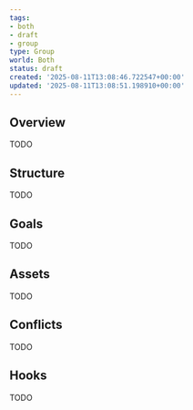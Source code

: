 ```yaml
---
tags:
- both
- draft
- group
type: Group
world: Both
status: draft
created: '2025-08-11T13:08:46.722547+00:00'
updated: '2025-08-11T13:08:51.198910+00:00'
---
```



## Overview

TODO
## Structure

TODO
## Goals

TODO
## Assets

TODO
## Conflicts

TODO
## Hooks

TODO
